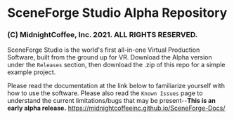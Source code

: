 # SceneForge Studio Alpha Repository
### (C) MidnightCoffee, Inc. 2021.  ALL RIGHTS RESERVED.

SceneForge Studio is the world's first all-in-one Virtual Production Software, built from the ground up for VR.
Download the Alpha version under the `Releases` section, then download the .zip of this repo for a simple example project.

Please read the documentation at the link below to familiarize yourself with how to use the software.
Please also read the `Known Issues` page to understand the current limitations/bugs that may be present--**This is an early alpha release.**
https://midnightcoffeeinc.github.io/SceneForge-Docs/
